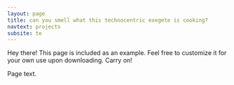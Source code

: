 ```yaml
---
layout: page
title: can you smell what this technocentric exegete is cooking?
navtext: projects
subsite: te
---
```


<p class="message">
  Hey there! This page is included as an example. Feel free to customize it for your own use upon downloading. Carry on!
</p>

Page text.